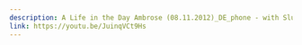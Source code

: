 ```yaml
---
description: A Life in the Day Ambrose (08.11.2012)_DE_phone - with Slum TV
link: https://youtu.be/JuinqVCt9Hs
---
```

